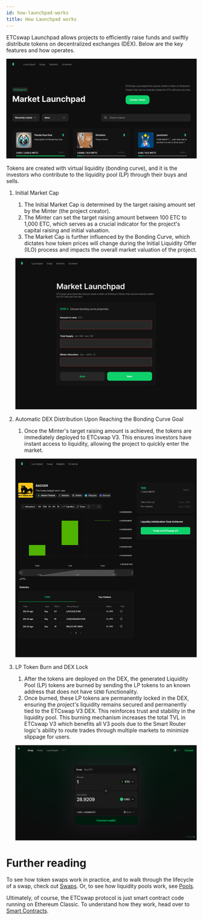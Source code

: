 ```yaml
---
id: how-launchpad-works
title: How Launchpad works
---
```


ETCswap Launchpad allows projects to efficiently raise funds and swiftly distribute tokens on decentralized exchanges (DEX). Below are the key features and how operates.

![](./images/landing.png)

Tokens are created with virtual liquidity (bonding curve), and it is the investors who contribute to the liquidity pool (LP) through their buys and sells.

1. Initial Market Cap
    1. The Initial Market Cap is determined by the target raising amount set by the Minter (the project creator).
    2. The Minter can set the target raising amount between 100 ETC to 1,000 ETC, which serves as a crucial indicator for the project's capital raising and initial valuation.
    3. The Market Cap is further influenced by the Bonding Curve, which dictates how token prices will change during the Initial Liquidity Offer (ILO) process and impacts the overall market valuation of the project.

    ![](./images/step2.png)

2. Automatic DEX Distribution Upon Reaching the Bonding Curve Goal
    1. Once the Minter's target raising amount is achieved, the tokens are immediately deployed to ETCswap V3. This ensures investors have instant access to liquidity, allowing the project to quickly enter the market.

    ![](./images/finalized.png)

3. LP Token Burn and DEX Lock
    1. After the tokens are deployed on the DEX, the generated Liquidity Pool (LP) tokens are burned by sending the LP tokens to an known address that does not have `SEND` functionality.
    2. Once burned, these LP tokens are permanently locked in the DEX, ensuring the project's liquidity remains secured and permanently tied to the ETCswap V3 DEX. This reinforces trust and stability in the liquidity pool. This burning mechanism increases the total TVL in ETCswap V3 which benefits all V3 pools due to the Smart Router logic's ability to route trades through multiple markets to minimize slippage for users.
    
    ![](./images/v3.png)

# Further reading

To see how token swaps work in practice, and to walk through the lifecycle of a swap, check out [Swaps](../core-concepts/swaps). Or, to see how liquidity pools work, see [Pools](../core-concepts/pools).

Ultimately, of course, the ETCswap protocol is just smart contract code running on Ethereum Classic. To understand how they work, head over to [Smart Contracts](../../reference/smart-contracts/factory).
